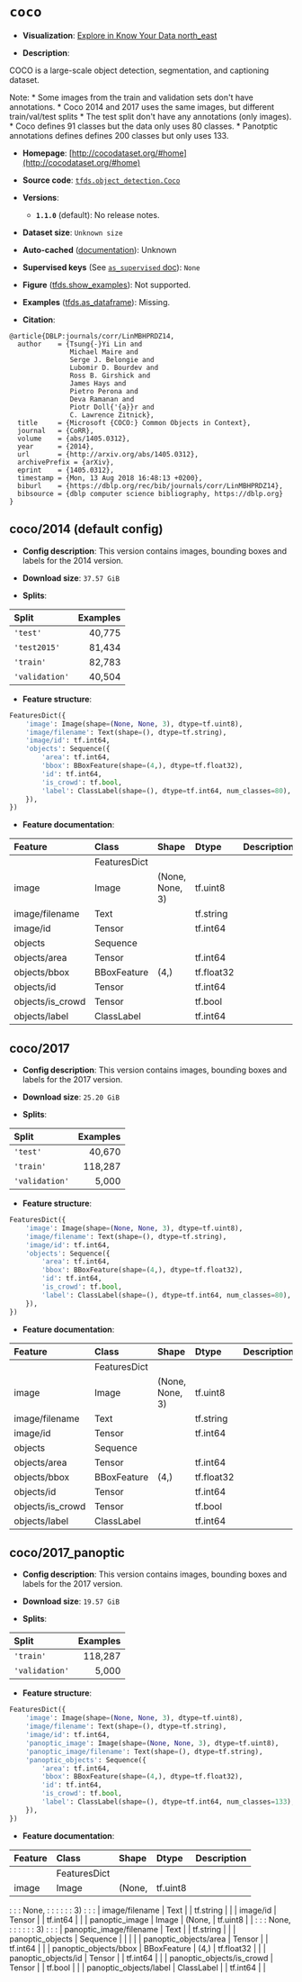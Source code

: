<div itemscope itemtype="http://schema.org/Dataset">
  <div itemscope itemprop="includedInDataCatalog" itemtype="http://schema.org/DataCatalog">
    <meta itemprop="name" content="TensorFlow Datasets" />
  </div>
  <meta itemprop="name" content="coco" />
  <meta itemprop="description" content="COCO is a large-scale object detection, segmentation, and&#10;captioning dataset.&#10;&#10;Note:&#10; * Some images from the train and validation sets don&#x27;t have annotations.&#10; * Coco 2014 and 2017 uses the same images, but different train/val/test splits&#10; * The test split don&#x27;t have any annotations (only images).&#10; * Coco defines 91 classes but the data only uses 80 classes.&#10; * Panotptic annotations defines defines 200 classes but only uses 133.&#10;&#10;To use this dataset:&#10;&#10;```python&#10;import tensorflow_datasets as tfds&#10;&#10;ds = tfds.load(&#x27;coco&#x27;, split=&#x27;train&#x27;)&#10;for ex in ds.take(4):&#10;  print(ex)&#10;```&#10;&#10;See [the guide](https://www.tensorflow.org/datasets/overview) for more&#10;informations on [tensorflow_datasets](https://www.tensorflow.org/datasets).&#10;&#10;" />
  <meta itemprop="url" content="https://www.tensorflow.org/datasets/catalog/coco" />
  <meta itemprop="sameAs" content="http://cocodataset.org/#home" />
  <meta itemprop="citation" content="@article{DBLP:journals/corr/LinMBHPRDZ14,&#10;  author    = {Tsung{-}Yi Lin and&#10;               Michael Maire and&#10;               Serge J. Belongie and&#10;               Lubomir D. Bourdev and&#10;               Ross B. Girshick and&#10;               James Hays and&#10;               Pietro Perona and&#10;               Deva Ramanan and&#10;               Piotr Doll{&#x27;{a}}r and&#10;               C. Lawrence Zitnick},&#10;  title     = {Microsoft {COCO:} Common Objects in Context},&#10;  journal   = {CoRR},&#10;  volume    = {abs/1405.0312},&#10;  year      = {2014},&#10;  url       = {http://arxiv.org/abs/1405.0312},&#10;  archivePrefix = {arXiv},&#10;  eprint    = {1405.0312},&#10;  timestamp = {Mon, 13 Aug 2018 16:48:13 +0200},&#10;  biburl    = {https://dblp.org/rec/bib/journals/corr/LinMBHPRDZ14},&#10;  bibsource = {dblp computer science bibliography, https://dblp.org}&#10;}" />
</div>

# `coco`


*   **Visualization**:
    <a class="button button-with-icon" href="https://knowyourdata-tfds.withgoogle.com/#tab=STATS&dataset=coco">
    Explore in Know Your Data
    <span class="material-icons icon-after" aria-hidden="true"> north_east
    </span> </a>

*   **Description**:

COCO is a large-scale object detection, segmentation, and captioning dataset.

Note: * Some images from the train and validation sets don't have annotations. *
Coco 2014 and 2017 uses the same images, but different train/val/test splits *
The test split don't have any annotations (only images). * Coco defines 91
classes but the data only uses 80 classes. * Panotptic annotations defines
defines 200 classes but only uses 133.

*   **Homepage**: [http://cocodataset.org/#home](http://cocodataset.org/#home)

*   **Source code**:
    [`tfds.object_detection.Coco`](https://github.com/tensorflow/datasets/tree/master/tensorflow_datasets/object_detection/coco.py)

*   **Versions**:

    *   **`1.1.0`** (default): No release notes.

*   **Dataset size**: `Unknown size`

*   **Auto-cached**
    ([documentation](https://www.tensorflow.org/datasets/performances#auto-caching)):
    Unknown

*   **Supervised keys** (See
    [`as_supervised` doc](https://www.tensorflow.org/datasets/api_docs/python/tfds/load#args)):
    `None`

*   **Figure**
    ([tfds.show_examples](https://www.tensorflow.org/datasets/api_docs/python/tfds/visualization/show_examples)):
    Not supported.

*   **Examples**
    ([tfds.as_dataframe](https://www.tensorflow.org/datasets/api_docs/python/tfds/as_dataframe)):
    Missing.

*   **Citation**:

```
@article{DBLP:journals/corr/LinMBHPRDZ14,
  author    = {Tsung{-}Yi Lin and
               Michael Maire and
               Serge J. Belongie and
               Lubomir D. Bourdev and
               Ross B. Girshick and
               James Hays and
               Pietro Perona and
               Deva Ramanan and
               Piotr Doll{'{a}}r and
               C. Lawrence Zitnick},
  title     = {Microsoft {COCO:} Common Objects in Context},
  journal   = {CoRR},
  volume    = {abs/1405.0312},
  year      = {2014},
  url       = {http://arxiv.org/abs/1405.0312},
  archivePrefix = {arXiv},
  eprint    = {1405.0312},
  timestamp = {Mon, 13 Aug 2018 16:48:13 +0200},
  biburl    = {https://dblp.org/rec/bib/journals/corr/LinMBHPRDZ14},
  bibsource = {dblp computer science bibliography, https://dblp.org}
}
```


## coco/2014 (default config)

*   **Config description**: This version contains images, bounding boxes and
    labels for the 2014 version.

*   **Download size**: `37.57 GiB`

*   **Splits**:

Split          | Examples
:------------- | -------:
`'test'`       | 40,775
`'test2015'`   | 81,434
`'train'`      | 82,783
`'validation'` | 40,504

*   **Feature structure**:

```python
FeaturesDict({
    'image': Image(shape=(None, None, 3), dtype=tf.uint8),
    'image/filename': Text(shape=(), dtype=tf.string),
    'image/id': tf.int64,
    'objects': Sequence({
        'area': tf.int64,
        'bbox': BBoxFeature(shape=(4,), dtype=tf.float32),
        'id': tf.int64,
        'is_crowd': tf.bool,
        'label': ClassLabel(shape=(), dtype=tf.int64, num_classes=80),
    }),
})
```

*   **Feature documentation**:

Feature          | Class        | Shape           | Dtype      | Description
:--------------- | :----------- | :-------------- | :--------- | :----------
                 | FeaturesDict |                 |            |
image            | Image        | (None, None, 3) | tf.uint8   |
image/filename   | Text         |                 | tf.string  |
image/id         | Tensor       |                 | tf.int64   |
objects          | Sequence     |                 |            |
objects/area     | Tensor       |                 | tf.int64   |
objects/bbox     | BBoxFeature  | (4,)            | tf.float32 |
objects/id       | Tensor       |                 | tf.int64   |
objects/is_crowd | Tensor       |                 | tf.bool    |
objects/label    | ClassLabel   |                 | tf.int64   |

## coco/2017

*   **Config description**: This version contains images, bounding boxes and
    labels for the 2017 version.

*   **Download size**: `25.20 GiB`

*   **Splits**:

Split          | Examples
:------------- | -------:
`'test'`       | 40,670
`'train'`      | 118,287
`'validation'` | 5,000

*   **Feature structure**:

```python
FeaturesDict({
    'image': Image(shape=(None, None, 3), dtype=tf.uint8),
    'image/filename': Text(shape=(), dtype=tf.string),
    'image/id': tf.int64,
    'objects': Sequence({
        'area': tf.int64,
        'bbox': BBoxFeature(shape=(4,), dtype=tf.float32),
        'id': tf.int64,
        'is_crowd': tf.bool,
        'label': ClassLabel(shape=(), dtype=tf.int64, num_classes=80),
    }),
})
```

*   **Feature documentation**:

Feature          | Class        | Shape           | Dtype      | Description
:--------------- | :----------- | :-------------- | :--------- | :----------
                 | FeaturesDict |                 |            |
image            | Image        | (None, None, 3) | tf.uint8   |
image/filename   | Text         |                 | tf.string  |
image/id         | Tensor       |                 | tf.int64   |
objects          | Sequence     |                 |            |
objects/area     | Tensor       |                 | tf.int64   |
objects/bbox     | BBoxFeature  | (4,)            | tf.float32 |
objects/id       | Tensor       |                 | tf.int64   |
objects/is_crowd | Tensor       |                 | tf.bool    |
objects/label    | ClassLabel   |                 | tf.int64   |

## coco/2017_panoptic

*   **Config description**: This version contains images, bounding boxes and
    labels for the 2017 version.

*   **Download size**: `19.57 GiB`

*   **Splits**:

Split          | Examples
:------------- | -------:
`'train'`      | 118,287
`'validation'` | 5,000

*   **Feature structure**:

```python
FeaturesDict({
    'image': Image(shape=(None, None, 3), dtype=tf.uint8),
    'image/filename': Text(shape=(), dtype=tf.string),
    'image/id': tf.int64,
    'panoptic_image': Image(shape=(None, None, 3), dtype=tf.uint8),
    'panoptic_image/filename': Text(shape=(), dtype=tf.string),
    'panoptic_objects': Sequence({
        'area': tf.int64,
        'bbox': BBoxFeature(shape=(4,), dtype=tf.float32),
        'id': tf.int64,
        'is_crowd': tf.bool,
        'label': ClassLabel(shape=(), dtype=tf.int64, num_classes=133),
    }),
})
```

*   **Feature documentation**:

| Feature                   | Class        | Shape  | Dtype      | Description |
| :------------------------ | :----------- | :----- | :--------- | :---------- |
|                           | FeaturesDict |        |            |             |
| image                     | Image        | (None, | tf.uint8   |             |
:                           :              : None,  :            :             :
:                           :              : 3)     :            :             :
| image/filename            | Text         |        | tf.string  |             |
| image/id                  | Tensor       |        | tf.int64   |             |
| panoptic_image            | Image        | (None, | tf.uint8   |             |
:                           :              : None,  :            :             :
:                           :              : 3)     :            :             :
| panoptic_image/filename   | Text         |        | tf.string  |             |
| panoptic_objects          | Sequence     |        |            |             |
| panoptic_objects/area     | Tensor       |        | tf.int64   |             |
| panoptic_objects/bbox     | BBoxFeature  | (4,)   | tf.float32 |             |
| panoptic_objects/id       | Tensor       |        | tf.int64   |             |
| panoptic_objects/is_crowd | Tensor       |        | tf.bool    |             |
| panoptic_objects/label    | ClassLabel   |        | tf.int64   |             |
